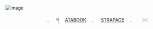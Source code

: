 <!-- level 1: simple bio and stats -->

![image](https://github.com/user-attachments/assets/32978b84-9735-43de-ad7d-045083b36ff8)


　　　　　　　　　﹑　 ཀ 　[ATABOOK](https://vampstyx.atabook.org/)　﹒ 　[STRAPAGE](https://straw.page/make?id=gunss)　﹒　　𓏵

